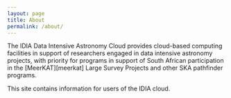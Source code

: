 ```yaml
---
layout: page
title: About
permalink: /about/
---
```


The IDIA Data Intensive Astronomy Cloud provides cloud-based computing facilities in support of researchers engaged in data intensive
astronomy projects, with priority for programs in support of South African participation in the [MeerKAT][meerkat] Large Survey Projects and other SKA pathfinder programs.

This site contains information for users of the IDIA cloud.
